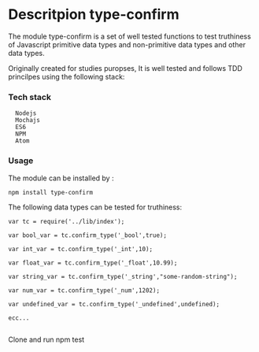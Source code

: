 

# Descritpion type-confirm

The module type-confirm is a set of well tested functions to test truthiness of
 Javascript primitive data types and non-primitive data types and other data types.

 Originally created for studies puropses, It is well tested and follows TDD princilpes
 using the following stack:

### Tech stack
```
  Nodejs
  Mochajs
  ES6
  NPM
  Atom
```
### Usage
The module can be installed by :

```
npm install type-confirm

```
The following data types can be tested for truthiness:

```
var tc = require('../lib/index');

var bool_var = tc.confirm_type('_bool',true);

var int_var = tc.confirm_type('_int',10);

var float_var = tc.confirm_type('_float',10.99);

var string_var = tc.confirm_type('_string',"some-random-string");

var num_var = tc.confirm_type('_num',1202);

var undefined_var = tc.confirm_type('_undefined',undefined);

ecc...


```



Clone and run npm test
